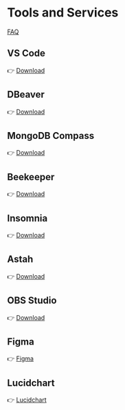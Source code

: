 # Tools and Services

[FAQ](../FAQ.md)

## VS Code

👉 [Download](https://code.visualstudio.com/download)

## DBeaver

👉 [Download](https://dbeaver.io/download/)

## MongoDB Compass

👉 [Download](https://www.mongodb.com/try/download/compass)

## Beekeeper

👉 [Download](https://www.beekeeperstudio.io/get)

## Insomnia

👉 [Download](https://insomnia.rest/download)

## Astah

👉 [Download](https://astah.net/downloads/)

## OBS Studio

👉 [Download](https://obsproject.com/pt-br/download)

## Figma

👉 [Figma](https://www.figma.com/)

## Lucidchart

👉 [Lucidchart](https://lucid.app)
